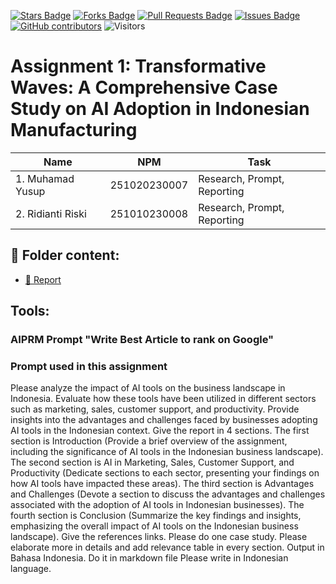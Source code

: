 <a href="https://github.com/drshahizan/AI-Innovation/stargazers"><img src="https://img.shields.io/github/stars/drshahizan/AI-Innovation" alt="Stars Badge"/></a>
<a href="https://github.com/drshahizan/AI-Innovation/network/members"><img src="https://img.shields.io/github/forks/drshahizan/AI-Innovation" alt="Forks Badge"/></a>
<a href="https://github.com/drshahizan/AI-Innovation/pulls"><img src="https://img.shields.io/github/issues-pr/drshahizan/AI-Innovation" alt="Pull Requests Badge"/></a>
<a href="https://github.com/drshahizan/AI-Innovation"><img src="https://img.shields.io/github/issues/drshahizan/AI-Innovation" alt="Issues Badge"/></a>
<a href="https://github.com/drshahizan/AI-Innovation/graphs/contributors"><img alt="GitHub contributors" src="https://img.shields.io/github/contributors/drshahizan/AI-Innovation?color=2b9348"></a>
![Visitors](https://api.visitorbadge.io/api/visitors?path=https%3A%2F%2Fgithub.com%2Fdrshahizan%2FAI-Innovation&labelColor=%23d9e3f0&countColor=%23697689&style=flat)

# Assignment 1: Transformative Waves: A Comprehensive Case Study on AI Adoption in Indonesian Manufacturing

| Name          | NPM  | Task            |
| ------------ | -------------- | --------------- |
| 1. Muhamad Yusup  | 251020230007       | Research, Prompt, Reporting        |
| 2. Ridianti Riski | 251010230008       | Research, Prompt, Reporting        |

## 📂 Folder content:
* [📖 Report](report.md)

## Tools:
### AIPRM Prompt "Write Best Article to rank on Google"

### Prompt used in this assignment
Please analyze the impact of AI tools on the business landscape in Indonesia. Evaluate how these tools have been utilized in different sectors such as marketing, sales, customer support, and productivity. Provide insights into the advantages and challenges faced by businesses adopting AI tools in the Indonesian context. Give the report in 4 sections. The first section is Introduction (Provide a brief overview of the assignment, including the significance of AI tools in the Indonesian business landscape). The second section is AI in Marketing, Sales, Customer Support, and Productivity (Dedicate sections to each sector, presenting your findings on how AI tools have impacted these areas). The third section is  Advantages and Challenges (Devote a section to discuss the advantages and challenges associated with the adoption of AI tools in Indonesian businesses). The fourth section is Conclusion (Summarize the key findings and insights, emphasizing the overall impact of AI tools on the Indonesian business landscape). Give the references links. Please do one case study.  Please elaborate more in details and add relevance table in every section. Output in Bahasa Indonesia. Do it in markdown file
Please write in Indonesian language.


